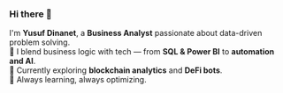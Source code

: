 ### Hi there 👋  
I'm **Yusuf Dinanet**, a **Business Analyst** passionate about data-driven problem solving.  
💼 I blend business logic with tech — from **SQL & Power BI** to **automation and AI**.  
🧠 Currently exploring **blockchain analytics** and **DeFi bots**.  
🚀 Always learning, always optimizing.  
